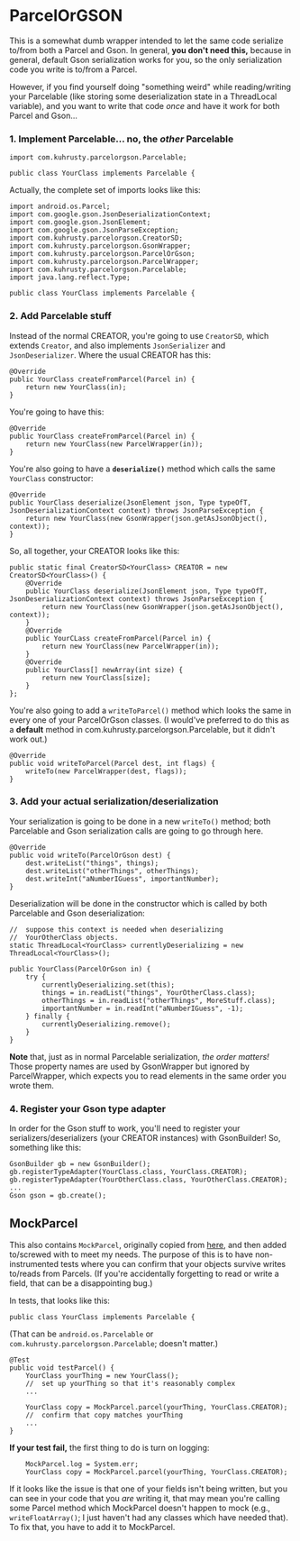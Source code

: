 # ParcelOrGSON

This is a somewhat dumb wrapper intended to let the same code serialize
to/from both a Parcel and Gson.  In general, **you don't need this,**
because in general, default Gson serialization works for you, so the
only serialization code you write is to/from a Parcel.

However, if you find yourself doing "something weird" while
reading/writing your Parcelable (like storing some deserialization state
in a ThreadLocal variable), and you want to write that code *once* and
have it work for both Parcel and Gson...

### 1. Implement Parcelable... no, the *other* Parcelable

    import com.kuhrusty.parcelorgson.Parcelable;

    public class YourClass implements Parcelable {

Actually, the complete set of imports looks like this:

    import android.os.Parcel;
    import com.google.gson.JsonDeserializationContext;
    import com.google.gson.JsonElement;
    import com.google.gson.JsonParseException;
    import com.kuhrusty.parcelorgson.CreatorSD;
    import com.kuhrusty.parcelorgson.GsonWrapper;
    import com.kuhrusty.parcelorgson.ParcelOrGson;
    import com.kuhrusty.parcelorgson.ParcelWrapper;
    import com.kuhrusty.parcelorgson.Parcelable;
    import java.lang.reflect.Type;

    public class YourClass implements Parcelable {

### 2. Add Parcelable stuff

Instead of the normal CREATOR, you're going to use `CreatorSD`, which
extends `Creator`, and also implements `JsonSerializer` and
`JsonDeserializer`.  Where the usual CREATOR has this:

    @Override
    public YourClass createFromParcel(Parcel in) {
        return new YourClass(in);
    }

You're going to have this:

    @Override
    public YourClass createFromParcel(Parcel in) {
        return new YourClass(new ParcelWrapper(in));
    }

You're also going to have a **`deserialize()`** method which calls the
same `YourClass` constructor:

    @Override
    public YourClass deserialize(JsonElement json, Type typeOfT, JsonDeserializationContext context) throws JsonParseException {
        return new YourClass(new GsonWrapper(json.getAsJsonObject(), context));
    }

So, all together, your CREATOR looks like this:

    public static final CreatorSD<YourClass> CREATOR = new CreatorSD<YourClass>() {
        @Override
        public YourClass deserialize(JsonElement json, Type typeOfT, JsonDeserializationContext context) throws JsonParseException {
            return new YourClass(new GsonWrapper(json.getAsJsonObject(), context));
        }
        @Override
        public YourCLass createFromParcel(Parcel in) {
            return new YourClass(new ParcelWrapper(in));
        }
        @Override
        public YourClass[] newArray(int size) {
            return new YourClass[size];
        }
    };

You're also going to add a `writeToParcel()` method which looks the same
in every one of your ParcelOrGson classes.  (I would've preferred to do
this as a **default** method in com.kuhrusty.parcelorgson.Parcelable,
but it didn't work out.)

    @Override
    public void writeToParcel(Parcel dest, int flags) {
        writeTo(new ParcelWrapper(dest, flags));
    }

### 3. Add your actual serialization/deserialization

Your serialization is going to be done in a new `writeTo()` method; both
Parcelable and Gson serialization calls are going to go through here.

    @Override
    public void writeTo(ParcelOrGson dest) {
        dest.writeList("things", things);
        dest.writeList("otherThings", otherThings);
        dest.writeInt("aNumberIGuess", importantNumber);
    }

Deserialization will be done in the constructor which is called by both
Parcelable and Gson deserialization:

    //  suppose this context is needed when deserializing
    //  YourOtherClass objects.
    static ThreadLocal<YourClass> currentlyDeserializing = new ThreadLocal<YourClass>();

    public YourClass(ParcelOrGson in) {
        try {
            currentlyDeserializing.set(this);
            things = in.readList("things", YourOtherClass.class);
            otherThings = in.readList("otherThings", MoreStuff.class);
            importantNumber = in.readInt("aNumberIGuess", -1);
        } finally {
            currentlyDeserializing.remove();
        }
    }

**Note** that, just as in normal Parcelable serialization, *the order
matters!*  Those property names are used by GsonWrapper but ignored by
ParcelWrapper, which expects you to read elements in the same order you
wrote them.

### 4. Register your Gson type adapter

In order for the Gson stuff to work, you'll need to register your
serializers/deserializers (your CREATOR instances) with GsonBuilder!
So, something like this:

    GsonBuilder gb = new GsonBuilder();
    gb.registerTypeAdapter(YourClass.class, YourClass.CREATOR);
    gb.registerTypeAdapter(YourOtherClass.class, YourOtherClass.CREATOR);
    ...
    Gson gson = gb.create();

## MockParcel

This also contains `MockParcel`, originally copied from
[here](https://gist.github.com/Sloy/d59a36e6c51214d0b131), and then
added to/screwed with to meet my needs.  The purpose of this is to have
non-instrumented tests where you can confirm that your objects survive
writes to/reads from Parcels.  (If you're accidentally forgetting to
read or write a field, that can be a disappointing bug.)

In tests, that looks like this:

    public class YourClass implements Parcelable {

(That can be `android.os.Parcelable` or `com.kuhrusty.parcelorgson.Parcelable`; doesn't matter.)

    @Test
    public void testParcel() {
        YourClass yourThing = new YourClass();
        //  set up yourThing so that it's reasonably complex
        ...

        YourClass copy = MockParcel.parcel(yourThing, YourClass.CREATOR);
        //  confirm that copy matches yourThing
        ...
    }

**If your test fail,** the first thing to do is turn on logging:

        MockParcel.log = System.err;
        YourClass copy = MockParcel.parcel(yourThing, YourClass.CREATOR);

If it looks like the issue is that one of your fields isn't being
written, but you can see in your code that you *are* writing it, that
may mean you're calling some Parcel method which MockParcel doesn't
happen to mock (e.g., `writeFloatArray()`; I just haven't had any
classes which have needed that).  To fix that, you have to add it to
MockParcel.
